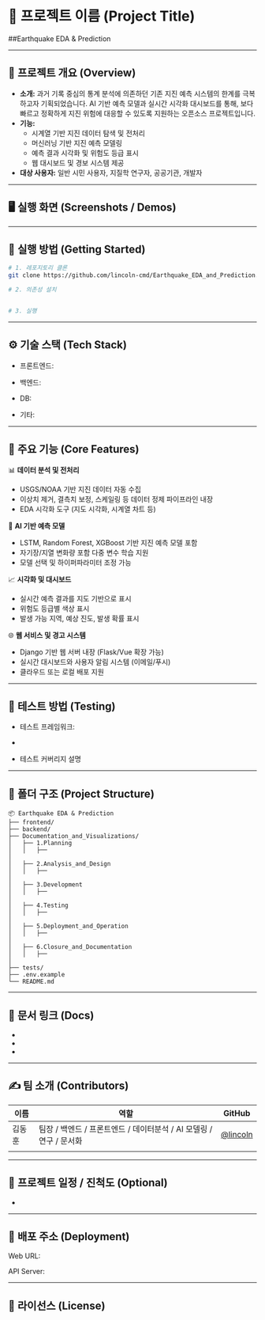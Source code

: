 # 📌 프로젝트 이름 (Project Title)

##Earthquake EDA & Prediction

---

## 📁 프로젝트 개요 (Overview)
- **소개:** 과거 기록 중심의 통계 분석에 의존하던 기존 지진 예측 시스템의 한계를 극복하고자 기획되었습니다. AI 기반 예측 모델과 실시간 시각화 대시보드를 통해, 보다 빠르고 정확하게 지진 위험에 대응할 수 있도록 지원하는 오픈소스 프로젝트입니다.
- **기능:**
  - 시계열 기반 지진 데이터 탐색 및 전처리
  - 머신러닝 기반 지진 예측 모델링
  - 예측 결과 시각화 및 위험도 등급 표시
  - 웹 대시보드 및 경보 시스템 제공
- **대상 사용자:** 일반 시민 사용자, 지질학 연구자, 공공기관, 개발자

---

## 🖥️ 실행 화면 (Screenshots / Demos)
>   
> 

---

## 🚀 실행 방법 (Getting Started)
```bash
# 1. 레포지토리 클론
git clone https://github.com/lincoln-cmd/Earthquake_EDA_and_Prediction.git

# 2. 의존성 설치


# 3. 실행
```

---

## ⚙️ 기술 스택 (Tech Stack)
- 프론트엔드: 

- 백엔드: 

- DB: 

- 기타:

---

## 🧩 주요 기능 (Core Features)
📊 **데이터 분석 및 전처리**
- USGS/NOAA 기반 지진 데이터 자동 수집
- 이상치 제거, 결측치 보정, 스케일링 등 데이터 정제 파이프라인 내장
- EDA 시각화 도구 (지도 시각화, 시계열 차트 등)

🧠 **AI 기반 예측 모델**
- LSTM, Random Forest, XGBoost 기반 지진 예측 모델 포함
- 자기장/지열 변화량 포함 다중 변수 학습 지원
- 모델 선택 및 하이퍼파라미터 조정 가능

📈 **시각화 및 대시보드**
- 실시간 예측 결과를 지도 기반으로 표시
- 위험도 등급별 색상 표시
- 발생 가능 지역, 예상 진도, 발생 확률 표시

🌐 **웹 서비스 및 경고 시스템**
- Django 기반 웹 서버 내장 (Flask/Vue 확장 가능)
- 실시간 대시보드와 사용자 알림 시스템 (이메일/푸시)
- 클라우드 또는 로컬 배포 지원

---

## 🧪 테스트 방법 (Testing)
- 테스트 프레임워크: 

- 

- 테스트 커버리지 설명

---

## 📂 폴더 구조 (Project Structure)
```
📦 Earthquake EDA & Prediction
├── frontend/
├── backend/
├── Documentation_and_Visualizations/
│   ├── 1.Planning
│   │   ├──
│
│   ├── 2.Analysis_and_Design
│   │   ├──
│
│   ├── 3.Development
│   │   ├──
│
│   ├── 4.Testing
│   │   ├──
│
│   ├── 5.Deployment_and_Operation
│   │   ├──
│
│   ├── 6.Closure_and_Documentation
│   │   ├──
│
├── tests/
├── .env.example
└── README.md
```

---

## 📝 문서 링크 (Docs)
- 

- 

- 

---

## ✍️ 팀 소개 (Contributors)

| 이름  | 역할       | GitHub                                 |
| --- | -------- | -------------------------------------- |
| 김동훈 | 팀장 / 백엔드 / 프론트엔드 / 데이터분석 / AI 모델링 / 연구 / 문서화 | [@lincoln](https://github.com/lincoln-cmd)       |
|  |     |  |

---

## 📌 프로젝트 일정 / 진척도 (Optional)
- 

---

## 🏁 배포 주소 (Deployment)
Web URL: 

API Server: 

---

## 📄 라이선스 (License)

